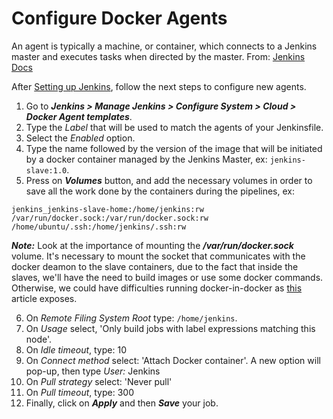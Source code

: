 # Configure Docker Agents
An agent is typically a machine, or container, which connects to a Jenkins master and executes tasks when directed by the master.
From: [Jenkins Docs](https://jenkins.io/doc/book/glossary/#agent)

After [Setting up Jenkins](configure-jenkins.md), follow the next steps to configure new agents.

 1. Go to ***Jenkins > Manage Jenkins > Configure System > Cloud > Docker Agent templates***.
 2. Type the _Label_ that will be used to match the agents of your Jenkinsfile.
 3. Select the _Enabled_ option.
 4. Type the name followed by the version of the image that will be initiated by a docker container managed by the Jenkins Master, ex: `jenkins-slave:1.0`.
 5. Press on ***Volumes*** button, and add the necessary volumes in order to save all the work done by the containers during the pipelines, ex:
 ```
 jenkins_jenkins-slave-home:/home/jenkins:rw
 /var/run/docker.sock:/var/run/docker.sock:rw
 /home/ubuntu/.ssh:/home/jenkins/.ssh:rw
  ```
 ***_Note:_*** Look at the importance of mounting the ***/var/run/docker.sock*** volume. It's necessary to mount the socket that communicates with the docker deamon to the slave containers, due to the fact that inside the slaves, we'll have the need to build images or use some docker commands. Otherwise, we could have difficulties running docker-in-docker as [this](http://jpetazzo.github.io/2015/09/03/do-not-use-docker-in-docker-for-ci/) article exposes.

 6. On _Remote Filing System Root_ type: ```/home/jenkins```.
 7. On _Usage_ select, 'Only build jobs with label expressions matching this node'.
 8. On _Idle timeout_, type: 10
 9. On _Connect method_ select: 'Attach Docker container'. A new option will pop-up, then type _User:_ Jenkins
 10. On _Pull strategy_ select: 'Never pull'
 11. On _Pull timeout_, type: 300
 12. Finally, click on ***Apply*** and then ***Save*** your job.
